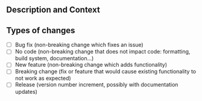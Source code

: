 <!--- Provide a general summary of your changes in the Title above -->

## Description and Context
<!-- Describe your changes here -->
<!-- Feel free to add sections if needed (e.g. "Test strategy" or "Compliance") -->

## Types of changes
<!--- What types of changes does your code introduce? Put an `x` in all the boxes that apply: -->
- [ ] Bug fix (non-breaking change which fixes an issue)
- [ ] No code (non-breaking change that does not impact code: formatting, build system, documentation...)
- [ ] New feature (non-breaking change which adds functionality)
- [ ] Breaking change (fix or feature that would cause existing functionality to not work as expected)
- [ ] Release (version number increment, possibly with documentation updates)
